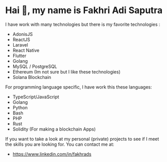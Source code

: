 # Hai 👋, my name is Fakhri Adi Saputra

I have work with many technologies but there is my favorite technologies :

* AdonisJS 
* ReactJS 
* Laravel 
* React Native
* Flutter 
* Golang 
* MySQL / PostgreSQL
* Ethereum (Im not sure but I like these technologies)
* Solana Blockchain

For programming language specific, I have work this these languages:
* TypeScript/JavaScript
* Golang 
* Python 
* Bash
* PHP
* Rust
* Solidity (For making a blockchain Apps)

If you want to take a look at my personal (private) projects to see if I meet the skills you are looking for. You can contact me at:

- https://www.linkedin.com/in/fakhrads

